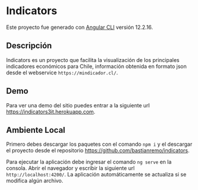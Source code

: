 # Indicators

Este proyecto fue generado con [Angular CLI](https://github.com/angular/angular-cli) versión 12.2.16.

## Descripción

Indicators es un proyecto que facilita la visualización de los principales indicadores económicos para Chile, información obtenida en formato json desde el webservice `https://mindicador.cl/`.

## Demo

Para ver una demo del sitio puedes entrar a la siguiente url https://indicators3it.herokuapp.com.

## Ambiente Local

Primero debes descargar los paquetes con el comando `npm i` y el descargar el proyecto desde el repositorio https://github.com/bastianremo/indicators.

Para ejecutar la aplicación debe ingresar el comando `ng serve` en la consola. Abrir el navegador y escribir la siguiente url `http://localhost:4200/`. La aplicación automáticamente se actualiza si se modifica algún archivo.

